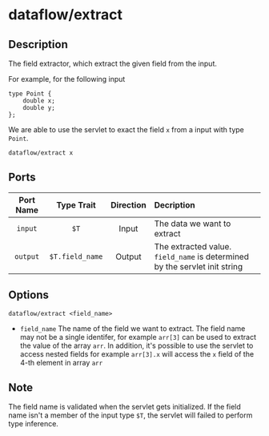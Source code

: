 # dataflow/extract

## Description

The field extractor, which extract the given field from the input.

For example, for the following input

```
type Point {
	double x;
	double y;
};
```

We are able to use the servlet to exact the field `x` from a input with type `Point`.

```
dataflow/extract x
```

## Ports

| Port Name | Type Trait | Direction | Decription |
|:---------:|:----------:|:---------:|:-----------|
| `input`   | `$T`             | Input     | The data we want to extract |
| `output`  | `$T.field_name`  | Output    | The extracted value. `field_name` is determined by the servlet init string |

## Options

```
dataflow/extract <field_name>
```

* `field_name` The name of the field we want to extract. The field name may not be a single identifer, for example `arr[3]` can be used to extract the value of the array `arr`.
   In addition, it's possible to use the servlet to access nested fields for example `arr[3].x` will access the `x` field of the 4-th element in array `arr`

## Note

The field name is validated when the servlet gets initialized. If the field name isn't a member of the input type `$T`, the servlet will failed to perform type inference.
